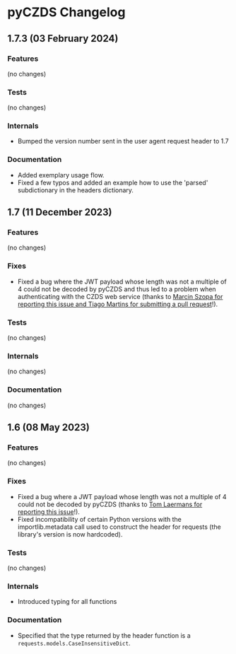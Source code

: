 # pyCZDS Changelog

## 1.7.3 (03 February 2024)
### Features
(no changes)

### Tests
(no changes)

### Internals
- Bumped the version number sent in the user agent request header to 1.7

### Documentation
- Added exemplary usage flow.
- Fixed a few typos and added an example how to use the 'parsed' subdictionary in the headers dictionary.

## 1.7 (11 December 2023)
### Features
(no changes)

### Fixes
- Fixed a bug where the JWT payload whose length was not a multiple of 4 could not be decoded by pyCZDS and thus led to a problem when authenticating with the CZDS web service (thanks to [Marcin Szopa for reporting this issue and Tiago Martins for submitting a pull request](https://github.com/mdiez/pyCZDS/issues/2)!).

### Tests
(no changes)

### Internals
(no changes)

### Documentation
(no changes)

## 1.6 (08 May 2023)
### Features
(no changes)

### Fixes
- Fixed a bug where a JWT payload whose length was not a multiple of 4 could not be decoded by pyCZDS (thanks to [Tom Laermans for reporting this issue](https://github.com/mdiez/pyCZDS/issues/1)!).
- Fixed incompatibility of certain Python versions with the importlib.metadata call used to construct the header for requests (the library's version is now hardcoded).

### Tests
(no changes)

### Internals
- Introduced typing for all functions

### Documentation
- Specified that the type returned by the header function is a `requests.models.CaseInsensitiveDict`.